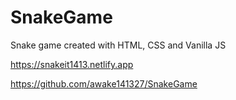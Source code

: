 # SnakeGame
Snake game created with HTML, CSS and Vanilla JS

https://snakeit1413.netlify.app

https://github.com/awake141327/SnakeGame

